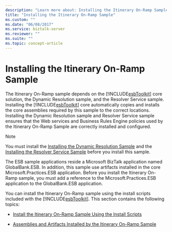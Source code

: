 ```yaml
---
description: "Learn more about: Installing the Itinerary On-Ramp Sample"
title: "Installing the Itinerary On-Ramp Sample"
ms.custom: ""
ms.date: "06/08/2017"
ms.service: biztalk-server
ms.reviewer: ""
ms.suite: ""
ms.topic: concept-article
---
```

# Installing the Itinerary On-Ramp Sample
The Itinerary On-Ramp sample depends on the [!INCLUDE[esbToolkit](../includes/esbtoolkit-md.md)] core solution, the Dynamic Resolution sample, and the Resolver Service sample. Installing the [!INCLUDE[esbToolkit](../includes/esbtoolkit-md.md)] core automatically copies and installs the core assemblies required by this sample to the correct locations. Installing the Dynamic Resolution sample and Resolver Service sample ensures that the Web services and Business Rules Engine policies used by the Itinerary On-Ramp Sample are correctly installed and configured.  
  
> [!NOTE]
>  You must install the [Installing the Dynamic Resolution Sample](../esb-toolkit/installing-the-dynamic-resolution-sample.md) and the [Installing the Resolver Service Sample](../esb-toolkit/installing-the-resolver-service-sample.md) before you install this sample.  
>   
>  The ESB sample applications reside a Microsoft BizTalk application named GlobalBank.ESB. In addition, this sample use artifacts installed in the core Microsoft.Practices.ESB application. Before you install the Itinerary On-Ramp sample, you must add a reference to the Microsoft.Practices.ESB application to the GlobalBank.ESB application.  
  
 You can install the Itinerary On-Ramp sample using the install scripts included with the [!INCLUDE[esbToolkit](../includes/esbtoolkit-md.md)]. This section contains the following topics:  
  
-   [Install the Itinerary On-Ramp Sample Using the Install Scripts](../esb-toolkit/install-the-itinerary-on-ramp-sample-using-the-install-scripts.md)  
  
-   [Assemblies and Artifacts Installed by the Itinerary On-Ramp Sample](../esb-toolkit/assemblies-and-artifacts-installed-by-the-itinerary-on-ramp-sample.md)
